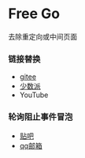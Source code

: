 # Free Go

去除重定向或中间页面



### 链接替换

- [gitee](https://gitee.com/ssssssss-team/spider-flow) 
- [少数派](https://sspai.com/post/77499)
- YouTube

### 轮询阻止事件冒泡

- [贴吧](https://tieba.baidu.com/p/7763083667) 
- [qq邮箱](https://mail.qq.com/)

